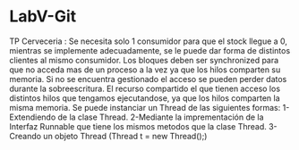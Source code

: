 # LabV-Git

TP Cerveceria :
  Se necesita solo 1 consumidor para que el stock llegue a 0, mientras se implemente adecuadamente, se le puede dar forma de distintos clientes al mismo consumidor.
  Los bloques deben ser synchronized para que no acceda mas de un proceso a la vez ya que los hilos comparten su memoria. Si no se encuentra gestionado el acceso se pueden perder datos durante la sobreescritura. 
  El recurso compartido el que tienen acceso los distintos hilos que tengamos ejecutandose, ya que los hilos comparten la misma memoria.
  Se puede instanciar un Thread de las siguientes formas:
    1-Extendiendo de la clase Thread. 
    2-Mediante la imprementación de la Interfaz Runnable que tiene los mismos metodos que la clase Thread. 
    3-Creando un objeto Thread (Thread t = new Thread();)
